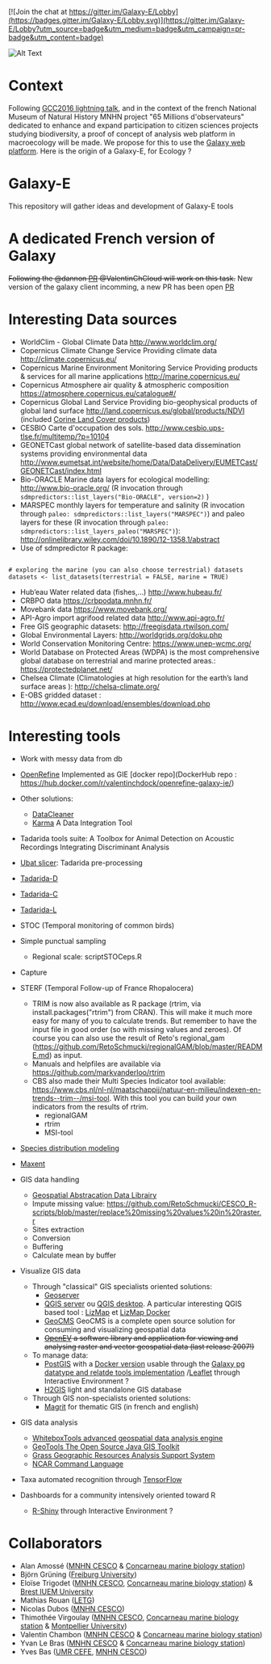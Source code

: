 [![Join the chat at https://gitter.im/Galaxy-E/Lobby](https://badges.gitter.im/Galaxy-E/Lobby.svg)](https://gitter.im/Galaxy-E/Lobby?utm_source=badge&utm_medium=badge&utm_campaign=pr-badge&utm_content=badge)




![Alt Text](https://github.com/65MO/Galaxy-E/blob/master/galaxy/static/Galaxy-E-concarneau-team-fin.gif)
# Context

Following [GCC2016 lightning talk](https://gcc16.sched.com/event/7Zgd/65-millions-of-observers "65 millions of observers"), and in the context of the french National Museum of Natural History MNHN project "65 Millions d'observateurs" dedicated to enhance and expand participation to citizen sciences projects studying biodiversity, a proof of concept of analysis web platform in macroecology will be made. We propose for this to use the [Galaxy web platform](https://github.com/galaxyproject/galaxy). Here is the origin of a Galaxy-E, for Ecology ?

# Galaxy-E
This repository will gather ideas and development of Galaxy-E tools 

# A dedicated French version of Galaxy
 ~~Following the @dannon [PR](https://github.com/galaxyproject/galaxy/pull/3762) @ValentinChCloud will work on this task.~~
New version of the galaxy client incomming, a new PR has been open [PR](https://github.com/galaxyproject/galaxy/pull/5089)

# Interesting Data sources
* WorldClim - Global Climate Data http://www.worldclim.org/
* Copernicus Climate Change Service Providing climate data http://climate.copernicus.eu/
* Copernicus Marine Environment Monitoring Service Providing products & services for all marine applications http://marine.copernicus.eu/
* Copernicus Atmosphere air quality & atmospheric composition https://atmosphere.copernicus.eu/catalogue#/
* Copernicus Global Land Service Providing bio-geophysical products of global land surface http://land.copernicus.eu/global/products/NDVI (included [Corine Land Cover products](http://land.copernicus.eu/pan-european/corine-land-cover))
* CESBIO Carte d'occupation des sols. http://www.cesbio.ups-tlse.fr/multitemp/?p=10104
* GEONETCast global network of satellite-based data dissemination systems providing environmental data http://www.eumetsat.int/website/home/Data/DataDelivery/EUMETCast/GEONETCast/index.html
* Bio-ORACLE Marine data layers for ecological modelling: http://www.bio-oracle.org/ (R invocation through ```sdmpredictors::list_layers("Bio-ORACLE", version=2)``` )
* MARSPEC monthly layers for temperature and salinity (R invocation through ```paleo: sdmpredictors::list_layers("MARSPEC")```) and paleo layers for these (R invocation through ```paleo: sdmpredictors::list_layers_paleo("MARSPEC")```): http://onlinelibrary.wiley.com/doi/10.1890/12-1358.1/abstract
* Use of sdmpredictor R package: 
```library(sdmpredictors)

# exploring the marine (you can also choose terrestrial) datasets 
datasets <- list_datasets(terrestrial = FALSE, marine = TRUE)
```
* Hub’eau Water related data (fishes,…) http://www.hubeau.fr/
* CRBPO data https://crbpodata.mnhn.fr/
* Movebank data https://www.movebank.org/
* API-Agro import agrifood related data http://www.api-agro.fr/
* Free GIS geographic datasets: http://freegisdata.rtwilson.com/
* Global Environmental Layers: http://worldgrids.org/doku.php
* World Conservation Monitoring Centre: https://www.unep-wcmc.org/
 * World Database on Protected Areas (WDPA) is the most comprehensive global database on terrestrial and marine protected areas.: https://protectedplanet.net/
* Chelsea Climate (Climatologies at high resolution for the earth’s land surface areas ): http://chelsa-climate.org/
* E-OBS gridded dataset : http://www.ecad.eu/download/ensembles/download.php

# Interesting tools
* Work with messy data from db
 * [OpenRefine](http://openrefine.org/) Implemented as GIE [docker repo](DockerHub repo : https://hub.docker.com/r/valentinchdock/openrefine-galaxy-ie/)
 * Other solutions:
    * [DataCleaner](https://datacleaner.org/) 
    * [Karma](http://usc-isi-i2.github.io/karma/) A Data Integration Tool
* Tadarida tools suite: A Toolbox for Animal Detection on Acoustic Recordings Integrating Discriminant Analysis
 * [Ubat slicer](https://github.com/mont29/ubat/): Tadarida pre-processing
 * [Tadarida-D](https://github.com/YvesBas/Tadarida-D)
 * [Tadarida-C](https://github.com/YvesBas/Tadarida-C)
 * [Tadarida-L](https://github.com/YvesBas/Tadarida-L)
* STOC (Temporal monitoring of common birds)
 * Simple punctual sampling
    * Regional scale: scriptSTOCeps.R
 * Capture
* STERF (Temporal Follow-up of France Rhopalocera)
   
   * TRIM is now also available as R package (rtrim, via install.packages("rtrim") from CRAN). This will make it much more easy for many of you to calculate trends. But remember to have the input file in good order (so with missing values and zeroes). Of course you can also use the result of Reto's regional_gam (https://github.com/RetoSchmucki/regionalGAM/blob/master/README.md) as input.
   * Manuals and helpfiles are available via https://github.com/markvanderloo/rtrim
   * CBS also made their Multi Species Indicator tool available: https://www.cbs.nl/nl-nl/maatschappij/natuur-en-milieu/indexen-en-trends--trim--/msi-tool. With this tool you can build your own indicators from the results of rtrim.
      * regionalGAM
      * rtrim
      * MSI-tool
* [Species distribution modeling](https://cran.r-project.org/web/packages/dismo/vignettes/sdm.pdf)
* [Maxent](https://biodiversityinformatics.amnh.org/open_source/maxent/)
* GIS data handling
   * [Geospatial Abstracation Data Librairy](http://www.gdal.org/)
   * Impute missing value: https://github.com/RetoSchmucki/CESCO_R-scripts/blob/master/replace%20missing%20values%20in%20raster.r
   * Sites extraction
   * Conversion
   * Buffering
   * Calculate mean by buffer
* Visualize GIS data
   * Through "classical" GIS specialists oriented solutions:
      * [Geoserver](http://geoserver.org/)
      * [QGIS server](https://github.com/jancelin/docker-qgis-server) ou [QGIS desktop](https://github.com/jancelin/docker-qgis-desktop). A particular interesting QGIS based tool : [LizMap](https://www.3liz.com/lizmap.html) et [LizMap Docker](https://github.com/jancelin/docker-lizmap)
      * [GeoCMS](https://github.com/dotgee/geocms) GeoCMS is a complete open source solution for consuming and visualizing geospatial data
      * ~~[OpenEV](http://openev.sourceforge.net/) a software library and application for viewing and analysing raster and vector geospatial data (last release 2007!)~~
   * To manage data:
      * [PostGIS](http://www.postgis.net/) with a [Docker version](https://github.com/jancelin/docker-postgis-rpi) usable through the [Galaxy pg datatype and relatde tools implementation](https://github.com/bgruening/galaxytools/pull/642) /[Leaflet](http://leafletjs.com/) through Interactive Environment ? 
      * [H2GIS](http://www.h2gis.org/support/) light and standalone GIS database
   * Through GIS non-specialists oriented solutions:
      * [Magrit](http://magrit.cnrs.fr/modules) for thematic GIS (in french and english)
* GIS data analysis
   * [WhiteboxTools advanced geospatial data analysis engine](https://github.com/jblindsay/whitebox-geospatial-analysis-tools/tree/master/whitebox_tools#available-tools)
   * [GeoTools The Open Source Java GIS Toolkit](http://www.geotools.org/)
   * [Grass Geographic Resources Analysis Support System](https://grass.osgeo.org/)
   * [NCAR Command Language](https://www.ncl.ucar.edu/index.shtml)
* Taxa automated recognition through [TensorFlow](https://tensorflow.wq.io/about)
* Dashboards for a community intensively oriented toward R
   * [R-Shiny](https://shiny.rstudio.com/) through Interactive Environment ?




# Collaborators

* Alan Amossé ([MNHN CESCO](http://cesco.mnhn.fr/) & [Concarneau marine biology station](http://concarneau.mnhn.fr/))
* Björn Grüning ([Freiburg University](http://www.bioinf.uni-freiburg.de/Galaxy/))
* Eloïse Trigodet ([MNHN CESCO](http://cesco.mnhn.fr/), [Concarneau marine biology station](http://concarneau.mnhn.fr/)) & [Brest IUEM University](https://www-iuem.univ-brest.fr/master_sml/fr/mentions-parcours/gestion-de-l-environnement)
* Mathias Rouan ([LETG](http://letg.cnrs.fr/auteur32.html))
* Nicolas Dubos ([MNHN CESCO](http://cesco.mnhn.fr/user/123))
* Thimothée Virgoulay ([MNHN CESCO](http://cesco.mnhn.fr/), [Concarneau marine biology station](http://concarneau.mnhn.fr/) & [Montpellier University](https://sns.edu.umontpellier.fr/master-sciences-numerique-pour-la-sante-montpellier/bcd/))
* Valentin Chambon ([MNHN CESCO](http://cesco.mnhn.fr/) & [Concarneau marine biology station](http://concarneau.mnhn.fr/))
* Yvan Le Bras ([MNHN CESCO](http://cesco.mnhn.fr/) & [Concarneau marine biology station](http://concarneau.mnhn.fr/))
* Yves Bas ([UMR CEFE](http://www.cefe.cnrs.fr/fr/recherche/bc/dpb/868-v/2827-yves-bas), [MNHN CESCO](http://cesco.mnhn.fr/))
